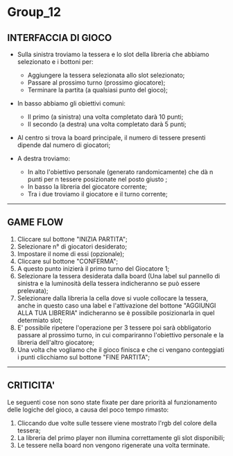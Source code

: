 # Group_12


## INTERFACCIA DI GIOCO
- Sulla sinistra troviamo la tessera e lo slot della libreria che abbiamo selezionato e i bottoni per:
  -  Aggiungere la tessera selezionata allo slot selezionato;
  -  Passare al prossimo turno (prossimo giocatore);
  -  Terminare la partita (a qualsiasi punto del gioco);

- In basso abbiamo gli obiettivi comuni:
  -  Il primo (a sinistra) una volta completato darà 10 punti;
  -  Il secondo (a destra) una volta completato darà 5 punti;

- Al centro si trova la board principale, il numero di tessere presenti dipende dal numero di giocatori;

- A destra troviamo:
  - In alto l'obiettivo personale (generato randomicamente) che dà n punti per n tessere posizionate nel posto giusto ;
  - In basso la libreria del giocatore corrente;
  - Tra i due troviamo il giocatore e il turno corrente;

----------------------------------

## GAME FLOW

1. Cliccare sul bottone "INIZIA PARTITA";
2. Selezionare n° di giocatori desiderato; 
3. Impostare il nome di essi (opzionale);
4. Cliccare sul bottone "CONFERMA";
5. A questo punto inizierà il primo turno del Giocatore 1;
6. Selezionare la tessera desiderata dalla board (Una label sul pannello di sinistra e la luminosità della tessera indicheranno se può essere prelevata);
7. Selezionare dalla libreria la cella dove si vuole collocare la tessera, anche in questo caso una label e l'attivazione del bottone "AGGIUNGI ALLA TUA LIBRERIA" indicheranno se è possibile posizionarla in quel determiato slot;
8. E' possibile ripetere l'operazione per 3 tessere poi sarà obbligatorio passare al prossimo turno, in cui compariranno l'obiettivo personale e la libreria dell'altro giocatore;
9. Una volta che vogliamo che il gioco finisca e che ci vengano conteggiati i punti clicchiamo sul bottone "FINE PARTITA";

-----------------------------------

## CRITICITA'

Le seguenti cose non sono state fixate per dare priorità al funzionamento delle logiche del gioco, a causa del poco tempo rimasto:
1. Cliccando due volte sulle tessere viene mostrato l'rgb del colore della tessera;
2. La libreria del primo player non illumina correttamente gli slot disponibili; 
3. Le tessere nella board non vengono rigenerate una volta terminate.
